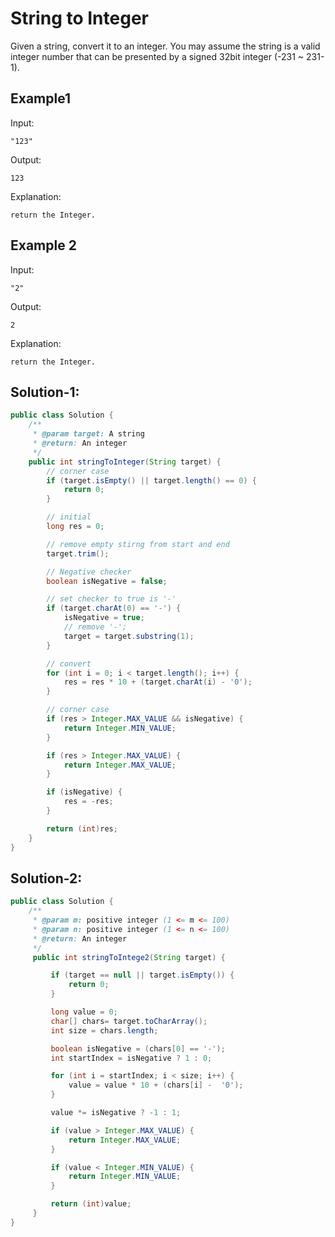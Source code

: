 # String to Integer
Given a string, convert it to an integer. You may assume the string is a valid integer number that can be presented by a signed 32bit integer (-231 ~ 231-1).

## Example1
Input:
```
"123"

```
Output:
```
123

```
Explanation:
```
return the Integer.

```

## Example 2
Input:
```
"2"

```
Output:
```
2

```
Explanation:
```
return the Integer.

```

## Solution-1:
```java
public class Solution {
    /**
     * @param target: A string
     * @return: An integer
     */
    public int stringToInteger(String target) {
        // corner case
        if (target.isEmpty() || target.length() == 0) {
            return 0;
        }

        // initial
        long res = 0;

        // remove empty stirng from start and end
        target.trim();

        // Negative checker
        boolean isNegative = false;

        // set checker to true is '-'
        if (target.charAt(0) == '-') {
            isNegative = true;
            // remove '-';
            target = target.substring(1);
        }

        // convert
        for (int i = 0; i < target.length(); i++) {
            res = res * 10 + (target.charAt(i) - '0');
        }

        // corner case
        if (res > Integer.MAX_VALUE && isNegative) {
            return Integer.MIN_VALUE;
        }

        if (res > Integer.MAX_VALUE) {
            return Integer.MAX_VALUE;
        }

        if (isNegative) {
            res = -res;
        }

        return (int)res;
    }
}
```

## Solution-2:
```java
public class Solution {
    /**
     * @param m: positive integer (1 <= m <= 100)
     * @param n: positive integer (1 <= n <= 100)
     * @return: An integer
     */
     public int stringToIntege2(String target) {

         if (target == null || target.isEmpty()) {
             return 0;
         }

         long value = 0;
         char[] chars= target.toCharArray();
         int size = chars.length;

         boolean isNegative = (chars[0] == '-');
         int startIndex = isNegative ? 1 : 0;

         for (int i = startIndex; i < size; i++) {
             value = value * 10 + (chars[i] -  '0');
         }

         value *= isNegative ? -1 : 1;

         if (value > Integer.MAX_VALUE) {
             return Integer.MAX_VALUE;
         }

         if (value < Integer.MIN_VALUE) {
             return Integer.MIN_VALUE;
         }

         return (int)value;
     }
}
```
